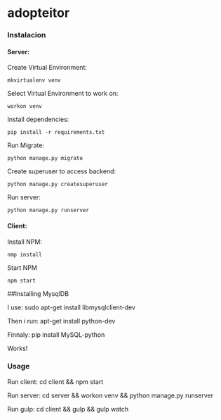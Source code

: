 # adopteitor

### Instalacion

#### Server:

Create Virtual Environment:

    mkvirtualenv venv

Select Virtual Environment to work on:

    workon venv

Install dependencies:

    pip install -r requirements.txt

Run Migrate:

    python manage.py migrate

Create superuser to access backend:

    python manage.py createsuperuser

Run server:

    python manage.py runserver


#### Client:

Install NPM:

    nmp install

Start NPM

    npm start
##Installing MysqlDB

I use:
sudo apt-get install libmysqlclient-dev

Then i run:
apt-get install python-dev

Finnaly:
pip install MySQL-python

Works!


### Usage

Run client:
    cd client && npm start

Run server:
    cd server && workon venv && python manage.py runserver

Run gulp:
    cd client && gulp && gulp watch
